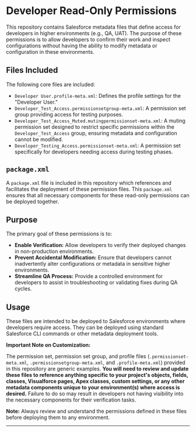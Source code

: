 # Developer Read-Only Permissions

This repository contains Salesforce metadata files that define access for developers in higher environments (e.g., QA, UAT). The purpose of these permissions is to allow developers to confirm their work and inspect configurations without having the ability to modify metadata or configuration in these environments.

## Files Included

The following core files are included:

* `Developer User.profile-meta.xml`: Defines the profile settings for the "Developer User."
* `Developer_Test_Access.permissionsetgroup-meta.xml`: A permission set group providing access for testing purposes.
* `Developer_Test_Access_Muted.mutingpermissionset-meta.xml`: A muting permission set designed to restrict specific permissions within the `Developer_Test_Access` group, ensuring metadata and configuration cannot be modified.
* `Developer_Testing_Access.permissionset-meta.xml`: A permission set specifically for developers needing access during testing phases.

## `package.xml`

A `package.xml` file is included in this repository which references and facilitates the deployment of these permission files. This `package.xml` ensures that all necessary components for these read-only permissions can be deployed together.

## Purpose

The primary goal of these permissions is to:

* **Enable Verification:** Allow developers to verify their deployed changes in non-production environments.
* **Prevent Accidental Modification:** Ensure that developers cannot inadvertently alter configurations or metadata in sensitive higher environments.
* **Streamline QA Process:** Provide a controlled environment for developers to assist in troubleshooting or validating fixes during QA cycles.

## Usage

These files are intended to be deployed to Salesforce environments where developers require access. They can be deployed using standard Salesforce CLI commands or other metadata deployment tools.

**Important Note on Customization:**

The permission set, permission set group, and profile files (`.permissionset-meta.xml`, `.permissionsetgroup-meta.xml`, and `.profile-meta.xml`) provided in this repository are generic examples. **You will need to review and update these files to reference anything specific to your project's objects, fields, classes, Visualforce pages, Apex classes, custom settings, or any other metadata components unique to your environment(s) where access is desired.** Failure to do so may result in developers not having visibility into the necessary components for their verification tasks.

**Note:** Always review and understand the permissions defined in these files before deploying them to any environment.

---

